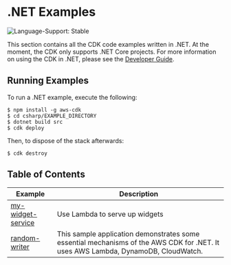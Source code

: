 # .NET Examples

![Language-Support: Stable](https://img.shields.io/badge/language--support-stable-success.svg?style=for-the-badge)

This section contains all the CDK code examples written in .NET. At the moment, the CDK only supports .NET Core projects. For more information on using the CDK in .NET, please see the [Developer Guide](https://docs.aws.amazon.com/cdk/latest/guide/work-with-cdk-csharp.html).

## Running Examples

To run a .NET example, execute the following:

```
$ npm install -g aws-cdk
$ cd csharp/EXAMPLE_DIRECTORY
$ dotnet build src
$ cdk deploy
```

Then, to dispose of the stack afterwards:

```
$ cdk destroy
```

## Table of Contents

| Example | Description |
|---------|-------------|
| [my-widget-service](https://github.com/aws-samples/aws-cdk-examples/tree/master/csharp/my-widget-service/) | Use Lambda to serve up widgets |
| [random-writer](https://github.com/aws-samples/aws-cdk-examples/tree/master/csharp/random-writer/) | This sample application demonstrates some essential mechanisms of the AWS CDK for .NET. It uses AWS Lambda, DynamoDB, CloudWatch. |


